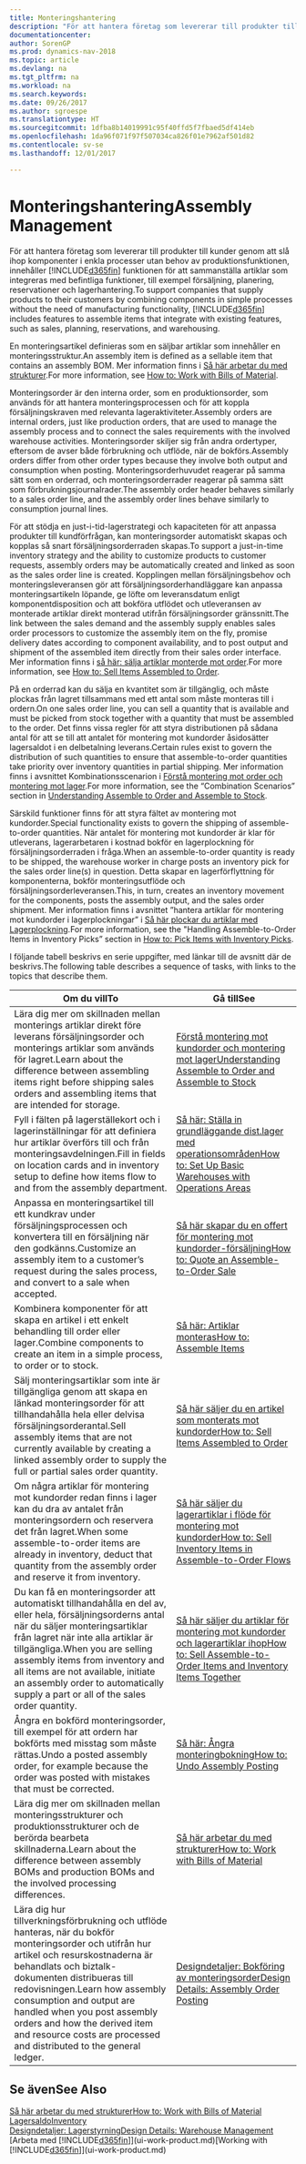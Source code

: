```yaml
---
title: Monteringshantering
description: "För att hantera företag som levererar till produkter till kunder genom att slå ihop komponenter i enkla processer utan behov av produktionsfunktionen, innehåller  funktionen för att sammanställa artiklar som integreras med befintliga funktioner, till exempel försäljning, planering, reservationer och lagerhantering."
documentationcenter: 
author: SorenGP
ms.prod: dynamics-nav-2018
ms.topic: article
ms.devlang: na
ms.tgt_pltfrm: na
ms.workload: na
ms.search.keywords: 
ms.date: 09/26/2017
ms.author: sgroespe
ms.translationtype: HT
ms.sourcegitcommit: 1dfba8b14019991c95f40ffd5f7fbaed5df414eb
ms.openlocfilehash: 1da96f071f97f507034ca826f01e7962af501d82
ms.contentlocale: sv-se
ms.lasthandoff: 12/01/2017

---
```

# <a name="assembly-management"></a><span data-ttu-id="ecb1f-103">Monteringshantering</span><span class="sxs-lookup"><span data-stu-id="ecb1f-103">Assembly Management</span></span>
<span data-ttu-id="ecb1f-104">För att hantera företag som levererar till produkter till kunder genom att slå ihop komponenter i enkla processer utan behov av produktionsfunktionen, innehåller [!INCLUDE[d365fin](includes/d365fin_md.md)] funktionen för att sammanställa artiklar som integreras med befintliga funktioner, till exempel försäljning, planering, reservationer och lagerhantering.</span><span class="sxs-lookup"><span data-stu-id="ecb1f-104">To support companies that supply products to their customers by combining components in simple processes without the need of manufacturing functionality, [!INCLUDE[d365fin](includes/d365fin_md.md)] includes features to assemble items that integrate with existing features, such as sales, planning, reservations, and warehousing.</span></span>  

 <span data-ttu-id="ecb1f-105">En monteringsartikel definieras som en säljbar artiklar som innehåller en monteringsstruktur.</span><span class="sxs-lookup"><span data-stu-id="ecb1f-105">An assembly item is defined as a sellable item that contains an assembly BOM.</span></span> <span data-ttu-id="ecb1f-106">Mer information finns i [Så här arbetar du med strukturer](inventory-how-work-BOMs.md).</span><span class="sxs-lookup"><span data-stu-id="ecb1f-106">For more information, see [How to: Work with Bills of Material](inventory-how-work-BOMs.md).</span></span>

 <span data-ttu-id="ecb1f-107">Monteringsorder är den interna order, som en produktionsorder, som används för att hantera monteringsprocessen och för att koppla försäljningskraven med relevanta lageraktiviteter.</span><span class="sxs-lookup"><span data-stu-id="ecb1f-107">Assembly orders are internal orders, just like production orders, that are used to manage the assembly process and to connect the sales requirements with the involved warehouse activities.</span></span> <span data-ttu-id="ecb1f-108">Monteringsorder skiljer sig från andra ordertyper, eftersom de avser både förbrukning och utflöde, när de bokförs.</span><span class="sxs-lookup"><span data-stu-id="ecb1f-108">Assembly orders differ from other order types because they involve both output and consumption when posting.</span></span> <span data-ttu-id="ecb1f-109">Monteringsorderhuvudet reagerar på samma sätt som en orderrad, och monteringsorderrader reagerar på samma sätt som förbrukningsjournalrader.</span><span class="sxs-lookup"><span data-stu-id="ecb1f-109">The assembly order header behaves similarly to a sales order line, and the assembly order lines behave similarly to consumption journal lines.</span></span>  

 <span data-ttu-id="ecb1f-110">För att stödja en just-i-tid-lagerstrategi och kapaciteten för att anpassa produkter till kundförfrågan, kan monteringsorder automatiskt skapas och kopplas så snart försäljningsorderraden skapas.</span><span class="sxs-lookup"><span data-stu-id="ecb1f-110">To support a just-in-time inventory strategy and the ability to customize products to customer requests, assembly orders may be automatically created and linked as soon as the sales order line is created.</span></span> <span data-ttu-id="ecb1f-111">Kopplingen mellan försäljningsbehov och monteringsleveransen gör att försäljningsorderhandläggare kan anpassa monteringsartikeln löpande, ge löfte om leveransdatum enligt komponentdisposition och att bokföra utflödet och utleveransen av monterade artiklar direkt monterad utifrån försäljningsorder gränssnitt.</span><span class="sxs-lookup"><span data-stu-id="ecb1f-111">The link between the sales demand and the assembly supply enables sales order processors to customize the assembly item on the fly, promise delivery dates according to component availability, and to post output and shipment of the assembled item directly from their sales order interface.</span></span> <span data-ttu-id="ecb1f-112">Mer information finns i [så här: sälja artiklar monterde mot order](assembly-how-to-sell-items-assembled-to-order.md).</span><span class="sxs-lookup"><span data-stu-id="ecb1f-112">For more information, see [How to: Sell Items Assembled to Order](assembly-how-to-sell-items-assembled-to-order.md).</span></span>  

 <span data-ttu-id="ecb1f-113">På en orderrad kan du sälja en kvantitet som är tillgänglig, och måste plockas från lagret tillsammans med ett antal som måste monteras till i ordern.</span><span class="sxs-lookup"><span data-stu-id="ecb1f-113">On one sales order line, you can sell a quantity that is available and must be picked from stock together with a quantity that must be assembled to the order.</span></span> <span data-ttu-id="ecb1f-114">Det finns vissa regler för att styra distributionen på sådana antal för att se till att antalet för montering mot kundorder åsidosätter lagersaldot i en delbetalning leverans.</span><span class="sxs-lookup"><span data-stu-id="ecb1f-114">Certain rules exist to govern the distribution of such quantities to ensure that assemble-to-order quantities take priority over inventory quantities in partial shipping.</span></span> <span data-ttu-id="ecb1f-115">Mer information finns i avsnittet Kombinationsscenarion i [Förstå montering mot order och montering mot lager](assembly-assemble-to-order-or-assemble-to-stock.md).</span><span class="sxs-lookup"><span data-stu-id="ecb1f-115">For more information, see the “Combination Scenarios” section in [Understanding Assemble to Order and Assemble to Stock](assembly-assemble-to-order-or-assemble-to-stock.md).</span></span>  

 <span data-ttu-id="ecb1f-116">Särskild funktioner finns för att styra fältet av montering mot kundorder.</span><span class="sxs-lookup"><span data-stu-id="ecb1f-116">Special functionality exists to govern the shipping of assemble-to-order quantities.</span></span> <span data-ttu-id="ecb1f-117">När antalet för montering mot kundorder är klar för utleverans, lagerarbetaren i kostnad bokför en lagerplockning för försäljningsorderraden i fråga.</span><span class="sxs-lookup"><span data-stu-id="ecb1f-117">When an assemble-to-order quantity is ready to be shipped, the warehouse worker in charge posts an inventory pick for the sales order line(s) in question.</span></span> <span data-ttu-id="ecb1f-118">Detta skapar en lagerförflyttning för komponenterna, bokför monteringsutflöde och försäljningsorderleveransen.</span><span class="sxs-lookup"><span data-stu-id="ecb1f-118">This, in turn, creates an inventory movement for the components, posts the assembly output, and the sales order shipment.</span></span> <span data-ttu-id="ecb1f-119">Mer information finns i avsnittet ”hantera artiklar för montering mot kundorder i lagerplockningar” i [Så här plockar du artiklar med Lagerplockning](warehouse-how-to-pick-items-with-inventory-picks.md).</span><span class="sxs-lookup"><span data-stu-id="ecb1f-119">For more information, see the "Handling Assemble-to-Order Items in Inventory Picks” section in [How to: Pick Items with Inventory Picks](warehouse-how-to-pick-items-with-inventory-picks.md).</span></span>

<span data-ttu-id="ecb1f-120">I följande tabell beskrivs en serie uppgifter, med länkar till de avsnitt där de beskrivs.</span><span class="sxs-lookup"><span data-stu-id="ecb1f-120">The following table describes a sequence of tasks, with links to the topics that describe them.</span></span>   

|<span data-ttu-id="ecb1f-121">**Om du vill**</span><span class="sxs-lookup"><span data-stu-id="ecb1f-121">**To**</span></span>|<span data-ttu-id="ecb1f-122">**Gå till**</span><span class="sxs-lookup"><span data-stu-id="ecb1f-122">**See**</span></span>|  
|------------|-------------|  
|<span data-ttu-id="ecb1f-123">Lära dig mer om skillnaden mellan monterings artiklar direkt före leverans försäljningsorder och monterings artiklar som används för lagret.</span><span class="sxs-lookup"><span data-stu-id="ecb1f-123">Learn about the difference between assembling items right before shipping sales orders and assembling items that are intended for storage.</span></span>|[<span data-ttu-id="ecb1f-124">Förstå montering mot kundorder och montering mot lager</span><span class="sxs-lookup"><span data-stu-id="ecb1f-124">Understanding Assemble to Order and Assemble to Stock</span></span>](assembly-assemble-to-order-or-assemble-to-stock.md)|
|<span data-ttu-id="ecb1f-125">Fyll i fälten på lagerställekort och i lagerinställningar för att definiera hur artiklar överförs till och från monteringsavdelningen.</span><span class="sxs-lookup"><span data-stu-id="ecb1f-125">Fill in fields on location cards and in inventory setup to define how items flow to and from the assembly department.</span></span>|[<span data-ttu-id="ecb1f-126">Så här: Ställa in grundläggande dist.lager med operationsområden</span><span class="sxs-lookup"><span data-stu-id="ecb1f-126">How to: Set Up Basic Warehouses with Operations Areas</span></span>](warehouse-how-to-set-up-basic-warehouses-with-operations-areas.md)|
|<span data-ttu-id="ecb1f-127">Anpassa en monteringsartikel till ett kundkrav under försäljningsprocessen och konvertera till en försäljning när den godkänns.</span><span class="sxs-lookup"><span data-stu-id="ecb1f-127">Customize an assembly item to a customer’s request during the sales process, and convert to a sale when accepted.</span></span>|[<span data-ttu-id="ecb1f-128">Så här skapar du en offert för montering mot kundorder-försäljning</span><span class="sxs-lookup"><span data-stu-id="ecb1f-128">How to: Quote an Assemble-to-Order Sale</span></span>](assembly-how-to-quote-an-assemble-to-order-sale.md)|
|<span data-ttu-id="ecb1f-129">Kombinera komponenter för att skapa en artikel i ett enkelt behandling till order eller lager.</span><span class="sxs-lookup"><span data-stu-id="ecb1f-129">Combine components to create an item in a simple process, to order or to stock.</span></span>|[<span data-ttu-id="ecb1f-130">Så här: Artiklar monteras</span><span class="sxs-lookup"><span data-stu-id="ecb1f-130">How to: Assemble Items</span></span>](assembly-how-to-assemble-items.md)|  
|<span data-ttu-id="ecb1f-131">Sälj monteringsartiklar som inte är tillgängliga genom att skapa en länkad monteringsorder för att tillhandahålla hela eller delvisa försäljningsorderantal.</span><span class="sxs-lookup"><span data-stu-id="ecb1f-131">Sell assembly items that are not currently available by creating a linked assembly order to supply the full or partial sales order quantity.</span></span>|[<span data-ttu-id="ecb1f-132">Så här säljer du en artikel som monterats mot kundorder</span><span class="sxs-lookup"><span data-stu-id="ecb1f-132">How to: Sell Items Assembled to Order</span></span>](assembly-how-to-sell-items-assembled-to-order.md)|
|<span data-ttu-id="ecb1f-133">Om några artiklar för montering mot kundorder redan finns i lager kan du dra av antalet från monteringsordern och reservera det från lagret.</span><span class="sxs-lookup"><span data-stu-id="ecb1f-133">When some assemble-to-order items are already in inventory, deduct that quantity from the assembly order and reserve it from inventory.</span></span>|[<span data-ttu-id="ecb1f-134">Så här säljer du lagerartiklar i flöde för montering mot kundorder</span><span class="sxs-lookup"><span data-stu-id="ecb1f-134">How to: Sell Inventory Items in Assemble-to-Order Flows</span></span>](assembly-how-to-sell-inventory-items-in-assemble-to-order-flows.md)|  
|<span data-ttu-id="ecb1f-135">Du kan få en monteringsorder att automatiskt tillhandahålla en del av, eller hela, försäljningsorderns antal när du säljer monteringsartiklar från lagret när inte alla artiklar är tillgängliga.</span><span class="sxs-lookup"><span data-stu-id="ecb1f-135">When you are selling assembly items from inventory and all items are not available, initiate an assembly order to automatically supply a part or all of the sales order quantity.</span></span>|[<span data-ttu-id="ecb1f-136">Så här säljer du artiklar för montering mot kundorder och lagerartiklar ihop</span><span class="sxs-lookup"><span data-stu-id="ecb1f-136">How to: Sell Assemble-to-Order Items and Inventory Items Together</span></span>](assembly-how-to-sell-assemble-to-order-items-and-inventory-items-together.md)|
|<span data-ttu-id="ecb1f-137">Ångra en bokförd monteringsorder, till exempel för att ordern har bokförts med misstag som måste rättas.</span><span class="sxs-lookup"><span data-stu-id="ecb1f-137">Undo a posted assembly order, for example because the order was posted with mistakes that must be corrected.</span></span>|[<span data-ttu-id="ecb1f-138">Så här: Ångra monteringbokning</span><span class="sxs-lookup"><span data-stu-id="ecb1f-138">How to: Undo Assembly Posting</span></span>](assembly-how-to-undo-assembly-posting.md)|
|<span data-ttu-id="ecb1f-139">Lära dig mer om skillnaden mellan monteringsstrukturer och produktionsstrukturer och de berörda bearbeta skillnaderna.</span><span class="sxs-lookup"><span data-stu-id="ecb1f-139">Learn about the difference between assembly BOMs and production BOMs and the involved processing differences.</span></span>|[<span data-ttu-id="ecb1f-140">Så här arbetar du med strukturer</span><span class="sxs-lookup"><span data-stu-id="ecb1f-140">How to: Work with Bills of Material</span></span>](inventory-how-work-BOMs.md)|
|<span data-ttu-id="ecb1f-141">Lära dig hur tillverkningsförbrukning och utflöde hanteras, när du bokför monteringsorder och utifrån hur artikel och resurskostnaderna är behandlats och biztalk-dokumenten distribueras till redovisningen.</span><span class="sxs-lookup"><span data-stu-id="ecb1f-141">Learn how assembly consumption and output are handled when you post assembly orders and how the derived item and resource costs are processed and distributed to the general ledger.</span></span>|[<span data-ttu-id="ecb1f-142">Designdetaljer: Bokföring av monteringsorder</span><span class="sxs-lookup"><span data-stu-id="ecb1f-142">Design Details: Assembly Order Posting</span></span>](design-details-assembly-order-posting.md)|  

## <a name="see-also"></a><span data-ttu-id="ecb1f-143">Se även</span><span class="sxs-lookup"><span data-stu-id="ecb1f-143">See Also</span></span>  
[<span data-ttu-id="ecb1f-144">Så här arbetar du med strukturer</span><span class="sxs-lookup"><span data-stu-id="ecb1f-144">How to: Work with Bills of Material</span></span>](inventory-how-work-BOMs.md)  
[<span data-ttu-id="ecb1f-145">Lagersaldo</span><span class="sxs-lookup"><span data-stu-id="ecb1f-145">Inventory</span></span>](inventory-manage-inventory.md)  
[<span data-ttu-id="ecb1f-146">Designdetaljer: Lagerstyrning</span><span class="sxs-lookup"><span data-stu-id="ecb1f-146">Design Details: Warehouse Management</span></span>](design-details-warehouse-management.md)  
<span data-ttu-id="ecb1f-147">[Arbeta med [!INCLUDE[d365fin](includes/d365fin_md.md)]](ui-work-product.md)</span><span class="sxs-lookup"><span data-stu-id="ecb1f-147">[Working with [!INCLUDE[d365fin](includes/d365fin_md.md)]](ui-work-product.md)</span></span>

